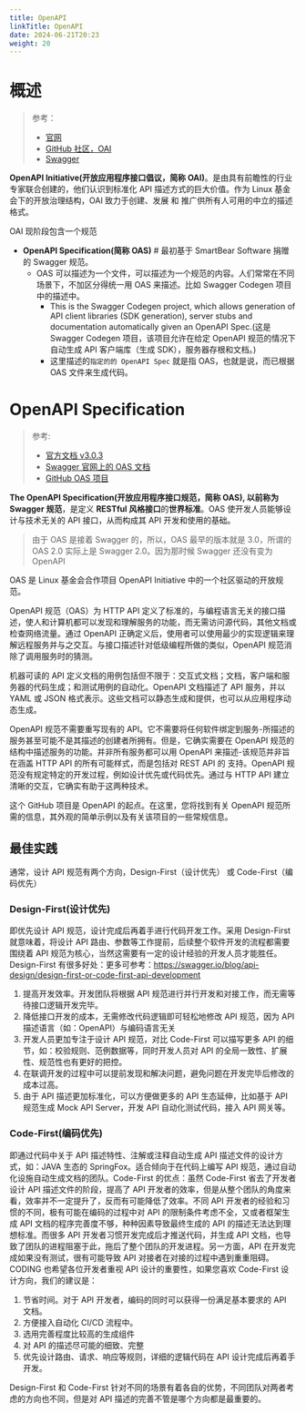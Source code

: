 ```yaml
---
title: OpenAPI
linkTitle: OpenAPI
date: 2024-06-21T20:23
weight: 20
---
```


# 概述

> 参考：
>
> - [官网](https://www.openapis.org/)
> - [GitHub 社区，OAI](https://github.com/OAI)
> - [Swagger](https://swagger.io/)

**OpenAPI Initiative(开放应用程序接口倡议，简称 OAI)**。是由具有前瞻性的行业专家联合创建的，他们认识到标准化 API 描述方式的巨大价值。作为 Linux 基金会下的开放治理结构，OAI 致力于创建、发展 和 推广供所有人可用的中立的描述格式。

OAI 现阶段包含一个规范

- **OpenAPI Specification(简称 OAS)** # 最初基于 SmartBear Software 捐赠的 Swagger 规范。
  - OAS 可以描述为一个文件，可以描述为一个规范的内容。人们常常在不同场景下，不加区分得统一用 OAS 来描述。比如 Swagger Codegen 项目中的描述中。
    - This is the Swagger Codegen project, which allows generation of API client libraries (SDK generation), server stubs and documentation automatically given an OpenAPI Spec.(这是 Swagger Codegen 项目，该项目允许在给定 OpenAPI 规范的情况下自动生成 API 客户端库（生成 SDK），服务器存根和文档。)
    - 这里描述的`指定的的 OpenAPI Spec` 就是指 OAS，也就是说，而已根据 OAS 文件来生成代码。

# OpenAPI Specification

> 参考:
>
> - [官方文档 v3.0.3](http://spec.openapis.org/oas/v3.0.3)
> - [Swagger 官网上的 OAS 文档](https://swagger.io/specification/)
> - [GitHub OAS 项目](https://github.com/OAI/OpenAPI-Specification)

**The OpenAPI Specification(开放应用程序接口规范，简称 OAS), 以前称为 Swagger 规范**，是定义 **RESTful 风格接口**的**世界标准**。OAS 使开发人员能够设计与技术无关的 API 接口，从而构成其 API 开发和使用的基础。

> 由于 OAS 是接着 Swagger 的，所以，OAS 最早的版本就是 3.0，所谓的 OAS 2.0 实际上是 Swagger 2.0。因为那时候 Swagger 还没有变为 OpenAPI

OAS 是 Linux 基金会合作项目 OpenAPI Initiative 中的一个社区驱动的开放规范。

OpenAPI 规范（OAS）为 HTTP API 定义了标准的，与编程语言无关的接口描述，使人和计算机都可以发现和理解服务的功能，而无需访问源代码，其他文档或检查网络流量。通过 OpenAPI 正确定义后，使用者可以使用最少的实现逻辑来理解远程服务并与之交互。与接口描述针对低级编程所做的类似，OpenAPI 规范消除了调用服务时的猜测。

机器可读的 API 定义文档的用例包括但不限于：交互式文档；文档，客户端和服务器的代码生成；和测试用例的自动化。OpenAPI 文档描述了 API 服务，并以 YAML 或 JSON 格式表示。这些文档可以静态生成和提供，也可以从应用程序动态生成。

OpenAPI 规范不需要重写现有的 API。它不需要将任何软件绑定到服务-所描述的服务甚至可能不是其描述的创建者所拥有。但是，它确实需要在 OpenAPI 规范的结构中描述服务的功能。并非所有服务都可以用 OpenAPI 来描述-该规范并非旨在涵盖 HTTP API 的所有可能样式，而是包括对 REST API 的 支持。OpenAPI 规范没有规定特定的开发过程，例如设计优先或代码优先。通过与 HTTP API 建立清晰的交互，它确实有助于这两种技术。

这个 GitHub 项目是 OpenAPI 的起点。在这里，您将找到有关 OpenAPI 规范所需的信息，其外观的简单示例以及有关该项目的一些常规信息。

## 最佳实践

通常，设计 API 规范有两个方向，Design-First（设计优先） 或 Code-First（编码优先）

### Design-First(设计优先)

即优先设计 API 规范，设计完成后再着手进行代码开发工作。采用 Design-First 就意味着，将设计 API 路由、参数等工作提前，后续整个软件开发的流程都需要围绕着 API 规范为核心，当然这需要有一定的设计经验的开发人员才能胜任。Design-First 有很多好处：更多可参考：<https://swagger.io/blog/api-design/design-first-or-code-first-api-development>

1. 提高开发效率。开发团队将根据 API 规范进行并行开发和对接工作，而无需等待接口逻辑开发完毕。
2. 降低接口开发的成本，无需修改代码逻辑即可轻松地修改 API 规范，因为 API 描述语言（如：OpenAPI）与编码语言无关
3. 开发人员更加专注于设计 API 规范，对比 Code-First 可以描写更多 API 的细节，如：校验规则、范例数据等，同时开发人员对 API 的全局一致性、扩展性、规范性也有更好的把控。
4. 在联调开发的过程中可以提前发现和解决问题，避免问题在开发完毕后修改的成本过高。
5. 由于 API 描述更加标准化，可以方便做更多的 API 生态延伸，比如基于 API 规范生成 Mock API Server，开发 API 自动化测试代码，接入 API 网关等。

### Code-First(编码优先)

即通过代码中关于 API 描述特性、注解或注释自动生成 API 描述文件的设计方式，如：JAVA 生态的 SpringFox。适合倾向于在代码上编写 API 规范，通过自动化设施自动生成文档的团队。Code-First 的优点：虽然 Code-First 省去了开发者设计 API 描述文件的阶段，提高了 API 开发者的效率，但是从整个团队的角度来看，效率并不一定提升了，反而有可能降低了效率。不同 API 开发者的经验和习惯的不同，极有可能在编码的过程中对 API 的限制条件考虑不全，又或者框架生成 API 文档的程序完善度不够，种种因素导致最终生成的 API 的描述无法达到理想标准。而很多 API 开发者习惯开发完成后才推送代码，并生成 API 文档，也导致了团队的进程阻塞于此，拖后了整个团队的开发进程。另一方面，API 在开发完成如果没有测试，很有可能导致 API 对接者在对接的过程中遇到重重阻碍。CODING 也希望各位开发者重视 API 设计的重要性，如果您喜欢 Code-First 设计方向，我们的建议是：

1. 节省时间。对于 API 开发者，编码的同时可以获得一份满足基本要求的 API 文档。
2. 方便接入自动化 CI/CD 流程中。
3. 选用完善程度比较高的生成组件
4. 对 API 的描述尽可能的细致、完整
5. 优先设计路由、请求、响应等规则，详细的逻辑代码在 API 设计完成后再着手开发。

Design-First 和 Code-First 针对不同的场景有着各自的优势，不同团队对两者考虑的方向也不同，但是对 API 描述的完善不管是哪个方向都是最重要的。
